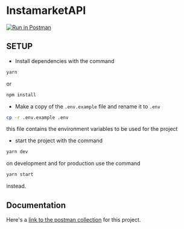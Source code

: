 # InstamarketAPI

[![Run in Postman](https://run.pstmn.io/button.svg)](https://app.getpostman.com/run-collection/dd3e12fdc4a4cfe8b10c)

## SETUP

* Install dependencies with the command

```bash
yarn
```

or

```bash
npm install
```

* Make a copy of the `.env.example` file and rename it to `.env`

```bash
cp -r .env.example .env
```

this file contains the environment variables to be used for the project

* start the project with the command

```bash
yarn dev
```

on development and for production use the command

```bash
yarn start
```

instead.

## Documentation

Here's a [link to the postman collection](https://www.getpostman.com/collections/dd3e12fdc4a4cfe8b10c) for this project.